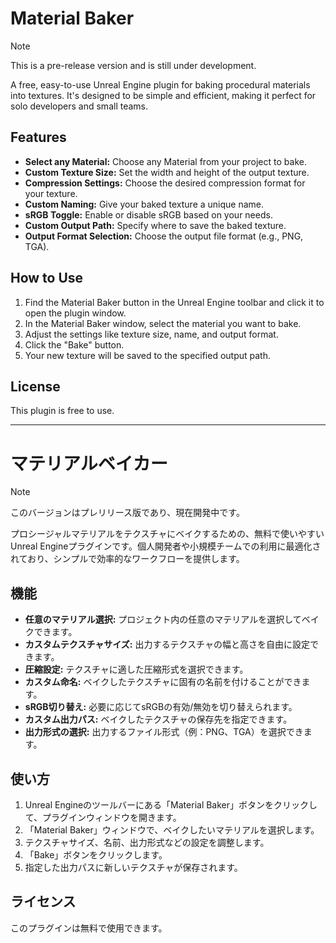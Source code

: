 # Material Baker

> [!NOTE]
> This is a pre-release version and is still under development.

A free, easy-to-use Unreal Engine plugin for baking procedural materials into textures. It's designed to be simple and efficient, making it perfect for solo developers and small teams.

## Features

*   **Select any Material:** Choose any Material from your project to bake.
*   **Custom Texture Size:** Set the width and height of the output texture.
*   **Compression Settings:** Choose the desired compression format for your texture.
*   **Custom Naming:** Give your baked texture a unique name.
*   **sRGB Toggle:** Enable or disable sRGB based on your needs.
*   **Custom Output Path:** Specify where to save the baked texture.
*   **Output Format Selection:** Choose the output file format (e.g., PNG, TGA).

## How to Use

1.  Find the Material Baker button in the Unreal Engine toolbar and click it to open the plugin window.
2.  In the Material Baker window, select the material you want to bake.
3.  Adjust the settings like texture size, name, and output format.
4.  Click the "Bake" button.
5.  Your new texture will be saved to the specified output path.

## License

This plugin is free to use.

---

# マテリアルベイカー

> [!NOTE]
> このバージョンはプレリリース版であり、現在開発中です。

プロシージャルマテリアルをテクスチャにベイクするための、無料で使いやすいUnreal Engineプラグインです。個人開発者や小規模チームでの利用に最適化されており、シンプルで効率的なワークフローを提供します。

## 機能

*   **任意のマテリアル選択:** プロジェクト内の任意のマテリアルを選択してベイクできます。
*   **カスタムテクスチャサイズ:** 出力するテクスチャの幅と高さを自由に設定できます。
*   **圧縮設定:** テクスチャに適した圧縮形式を選択できます。
*   **カスタム命名:** ベイクしたテクスチャに固有の名前を付けることができます。
*   **sRGB切り替え:** 必要に応じてsRGBの有効/無効を切り替えられます。
*   **カスタム出力パス:** ベイクしたテクスチャの保存先を指定できます。
*   **出力形式の選択:** 出力するファイル形式（例：PNG、TGA）を選択できます。

## 使い方

1.  Unreal Engineのツールバーにある「Material Baker」ボタンをクリックして、プラグインウィンドウを開きます。
2.  「Material Baker」ウィンドウで、ベイクしたいマテリアルを選択します。
3.  テクスチャサイズ、名前、出力形式などの設定を調整します。
4.  「Bake」ボタンをクリックします。
5.  指定した出力パスに新しいテクスチャが保存されます。

## ライセンス

このプラグインは無料で使用できます。
